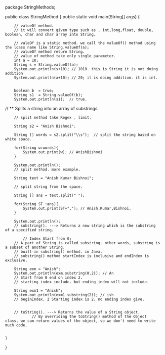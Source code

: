 package StringMethods;

public class StringMethod {
    public static void main(String[] args) {

        // valueOf method.
        // it will convert given type such as , int,long,float, double, boolean, char and char array into String.

        // valeOf is a static method. we call the valueOf() method using the lcass name like String.valueOf(a);
        // valueOf method return String.
        // value of method take only single parameter.
        int a = 10;
        String s = String.valueOf(a);
        System.out.println(s+10); // 1010. this is String it is not doing addition
        System.out.println(a+10); // 20; it is doing addition. it is int.


        boolean b  = true;
        String s1  = String.valueOf(b);
        System.out.println(s1);  // true.



//      **   Splits a string into an array of substrings

        // split method take Regex , limit,

        String s2 = "Anish Bishnoi";

        String [] words = s2.split("\\s");  // split the string based on white space.

        for(String w:words){
            System.out.print(w); // AnishBishnoi
        }

        System.out.println();
        // split method. more example.

        String text = "Anish Kumar Bishnoi";

        // split string from the space.

        String [] ans = text.split(" ");

        for(String ST :ans){
            System.out.print(ST+","); // Anish,Kumar,Bishnoi,
        }

        System.out.println();
        // substring(). ---> Returns a new string which is the substring of a specified string.

            // Index Start from 0;
        // A part of String is called substring. other words, substring is a subset of another String.
        // built-in substring() method. in Java.
        // substring() method startIndex is inclusive and endIndex is exclusive.

        String exm = "Anish";
        System.out.println(exm.substring(0,2)); // An
        // Start from 0 end on index 2.
        // starting index include. but ending index will not include.

        String exm1 = "Anish";
        System.out.println(exm1.substring(2)); // ish
        // beginIndex. 2 Starting index is 2. no ending index give.


        // toString(). ---> Returns the value of a String object.
                // By overriding the toString() method of the Object class, we can return values of the object, so we don't need to write much code.


    }
}
